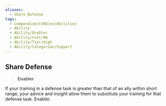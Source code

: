 ```yaml
---
aliases:
  - Share Defense
tags:
  - Compendium/CSRD/en/Abilities
  - Ability
  - Ability/Enabler
  - Ability/Cost/NA
  - Ability/Tier/High
  - Ability/Categories/Support
---
```

  
    
## Share Defense    
>**Enabler**  
    
If your training in a defense task is greater than that of an ally within short range, your advice and insight allow them to substitute your training for that defense task. Enabler.